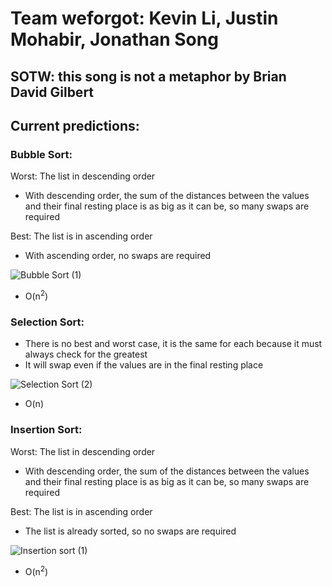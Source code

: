 # Team weforgot: Kevin Li, Justin Mohabir, Jonathan Song
## SOTW: this song is not a metaphor by Brian David Gilbert
## Current predictions:
### Bubble Sort:
Worst: The list in descending order
  * With descending order, the sum of the distances between the values and their final resting place is as big as it can be, so many swaps are required


Best: The list is in ascending order
  * With ascending order, no swaps are required

![Bubble Sort (1)](https://user-images.githubusercontent.com/58864927/148703469-6597e575-a952-43a9-ad36-75b99cafc5f6.png)
  * O(n<sup>2</sup>) 

### Selection Sort:
  * There is no best and worst case, it is the same for each because it must always check for the greatest
  * It will swap even if the values are in the final resting place 

![Selection Sort  (2)](https://user-images.githubusercontent.com/58864927/148703492-97d0381b-e313-4813-b9d8-6bcf06597d43.png)
  * O(n) 

### Insertion Sort:
Worst: The list in descending order
  * With descending order, the sum of the distances between the values and their final resting place is as big as it can be, so many swaps are required


Best: The list is in ascending order
  * The list is already sorted, so no swaps are required

![Insertion sort (1)](https://user-images.githubusercontent.com/58864927/148703510-10fbc3a4-d8b7-4525-b0fc-dac343a10c36.png)
  * O(n<sup>2</sup>) 


